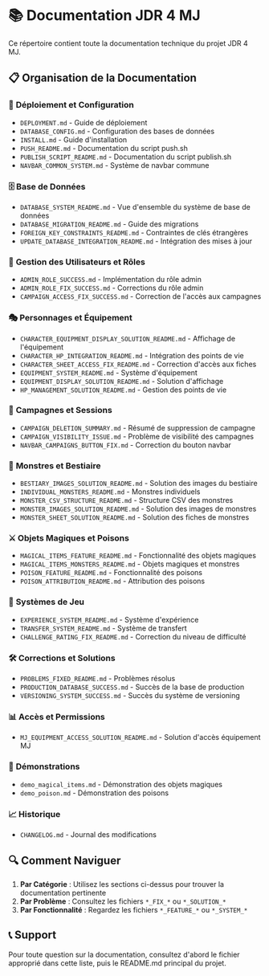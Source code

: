 # 📚 Documentation JDR 4 MJ

Ce répertoire contient toute la documentation technique du projet JDR 4 MJ.

## 📋 Organisation de la Documentation

### 🚀 **Déploiement et Configuration**
- `DEPLOYMENT.md` - Guide de déploiement
- `DATABASE_CONFIG.md` - Configuration des bases de données
- `INSTALL.md` - Guide d'installation
- `PUSH_README.md` - Documentation du script push.sh
- `PUBLISH_SCRIPT_README.md` - Documentation du script publish.sh
- `NAVBAR_COMMON_SYSTEM.md` - Système de navbar commune

### 🗄️ **Base de Données**
- `DATABASE_SYSTEM_README.md` - Vue d'ensemble du système de base de données
- `DATABASE_MIGRATION_README.md` - Guide des migrations
- `FOREIGN_KEY_CONSTRAINTS_README.md` - Contraintes de clés étrangères
- `UPDATE_DATABASE_INTEGRATION_README.md` - Intégration des mises à jour

### 👥 **Gestion des Utilisateurs et Rôles**
- `ADMIN_ROLE_SUCCESS.md` - Implémentation du rôle admin
- `ADMIN_ROLE_FIX_SUCCESS.md` - Corrections du rôle admin
- `CAMPAIGN_ACCESS_FIX_SUCCESS.md` - Correction de l'accès aux campagnes

### 🎭 **Personnages et Équipement**
- `CHARACTER_EQUIPMENT_DISPLAY_SOLUTION_README.md` - Affichage de l'équipement
- `CHARACTER_HP_INTEGRATION_README.md` - Intégration des points de vie
- `CHARACTER_SHEET_ACCESS_FIX_README.md` - Correction d'accès aux fiches
- `EQUIPMENT_SYSTEM_README.md` - Système d'équipement
- `EQUIPMENT_DISPLAY_SOLUTION_README.md` - Solution d'affichage
- `HP_MANAGEMENT_SOLUTION_README.md` - Gestion des points de vie

### 🏰 **Campagnes et Sessions**
- `CAMPAIGN_DELETION_SUMMARY.md` - Résumé de suppression de campagne
- `CAMPAIGN_VISIBILITY_ISSUE.md` - Problème de visibilité des campagnes
- `NAVBAR_CAMPAIGNS_BUTTON_FIX.md` - Correction du bouton navbar

### 🐉 **Monstres et Bestiaire**
- `BESTIARY_IMAGES_SOLUTION_README.md` - Solution des images du bestiaire
- `INDIVIDUAL_MONSTERS_README.md` - Monstres individuels
- `MONSTER_CSV_STRUCTURE_README.md` - Structure CSV des monstres
- `MONSTER_IMAGES_SOLUTION_README.md` - Solution des images de monstres
- `MONSTER_SHEET_SOLUTION_README.md` - Solution des fiches de monstres

### ⚔️ **Objets Magiques et Poisons**
- `MAGICAL_ITEMS_FEATURE_README.md` - Fonctionnalité des objets magiques
- `MAGICAL_ITEMS_MONSTERS_README.md` - Objets magiques et monstres
- `POISON_FEATURE_README.md` - Fonctionnalité des poisons
- `POISON_ATTRIBUTION_README.md` - Attribution des poisons

### 🎲 **Systèmes de Jeu**
- `EXPERIENCE_SYSTEM_README.md` - Système d'expérience
- `TRANSFER_SYSTEM_README.md` - Système de transfert
- `CHALLENGE_RATING_FIX_README.md` - Correction du niveau de difficulté

### 🛠️ **Corrections et Solutions**
- `PROBLEMS_FIXED_README.md` - Problèmes résolus
- `PRODUCTION_DATABASE_SUCCESS.md` - Succès de la base de production
- `VERSIONING_SYSTEM_SUCCESS.md` - Succès du système de versioning

### 📊 **Accès et Permissions**
- `MJ_EQUIPMENT_ACCESS_SOLUTION_README.md` - Solution d'accès équipement MJ

### 📝 **Démonstrations**
- `demo_magical_items.md` - Démonstration des objets magiques
- `demo_poison.md` - Démonstration des poisons

### 📈 **Historique**
- `CHANGELOG.md` - Journal des modifications

## 🔍 **Comment Naviguer**

1. **Par Catégorie** : Utilisez les sections ci-dessus pour trouver la documentation pertinente
2. **Par Problème** : Consultez les fichiers `*_FIX_*` ou `*_SOLUTION_*`
3. **Par Fonctionnalité** : Regardez les fichiers `*_FEATURE_*` ou `*_SYSTEM_*`

## 📞 **Support**

Pour toute question sur la documentation, consultez d'abord le fichier approprié dans cette liste, puis le README.md principal du projet.
